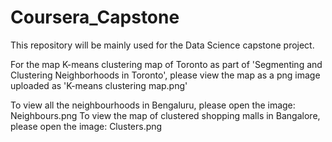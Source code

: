 # Coursera_Capstone
This repository will be mainly used for the Data Science capstone project.

For the map K-means clustering map of Toronto as part of 'Segmenting and Clustering Neighborhoods in Toronto', please view the map as a png image uploaded as 'K-means clustering map.png'

To view all the neighbourhoods in Bengaluru, please open the image: Neighbours.png
To view the map of clustered shopping malls in Bangalore, please open the image: Clusters.png
